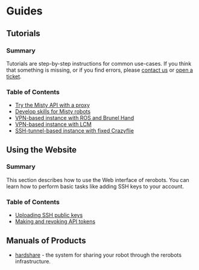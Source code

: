 # Guides

## Tutorials

### Summary

Tutorials are step-by-step instructions for common use-cases.
If you think that something is missing, or if you find errors, please [contact
us](https://rerobots.net/contact) or [open a
ticket](https://github.com/rerobots/doc-help/issues).

### Table of Contents

* [Try the Misty API with a proxy](tutorial_proxy_fixedmisty.html)
* [Develop skills for Misty robots](tutorial_mistyskills.html)
* [VPN-based instance with ROS and Brunel Hand](tutorial_vpn_brunelhand.html)
* [VPN-based instance with LCM](tutorial_vpn_lcm.html)
* [SSH-tunnel-based instance with fixed Crazyflie](tutorial_sshtunnel_fixedcrazyflie.html)


## Using the Website

### Summary

This section describes how to use the Web interface of rerobots. You can learn
how to perform basic tasks like adding SSH keys to your account.

### Table of Contents

* [Uploading SSH public keys](webui.html#uploading-ssh-public-keys)
* [Making and revoking API tokens](webui.html#making-and-revoking-api-tokens)


## Manuals of Products

* [hardshare](https://hardshare.readthedocs.io/en/latest/) - the system for sharing your robot through the rerobots infrastructure.

